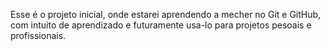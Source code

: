 Esse é o projeto inicial, onde estarei aprendendo a mecher no Git e GitHub, com intuito de aprendizado e futuramente usa-lo para projetos pesoais e profissionais.